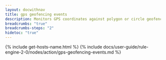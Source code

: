 ```yaml
---
layout: docwithnav
title: gps geofencing events
description: Monitors GPS coordinates against polygon or circle geofences and routes messages based on entry, exit, and presence duration events.
breadcrumbs: "true"
breadcrumbs-steps: "2"
hidetoc: "true"
---
```


{% include get-hosts-name.html %}
{% include docs/user-guide/rule-engine-2-0/nodes/action/gps-geofencing-events.md %}
